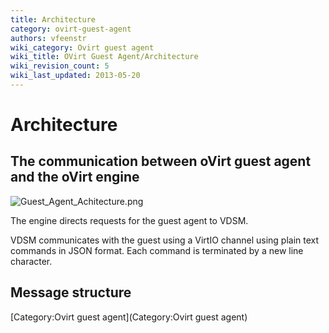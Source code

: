 ```yaml
---
title: Architecture
category: ovirt-guest-agent
authors: vfeenstr
wiki_category: Ovirt guest agent
wiki_title: OVirt Guest Agent/Architecture
wiki_revision_count: 5
wiki_last_updated: 2013-05-20
---
```


# Architecture

## The communication between oVirt guest agent and the oVirt engine

![](Guest_Agent_Achitecture.png "Guest_Agent_Achitecture.png")

The engine directs requests for the guest agent to VDSM.

VDSM communicates with the guest using a VirtIO channel using plain text commands in JSON format. Each command is terminated by a new line character.

## Message structure

[Category:Ovirt guest agent](Category:Ovirt guest agent)
